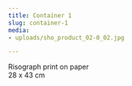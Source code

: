 ```yaml
---
title: Container 1
slug: container-1
media:
- uploads/sho_product_02-0_02.jpg

---
```

Risograph print on paper  
28 x 43 cm
